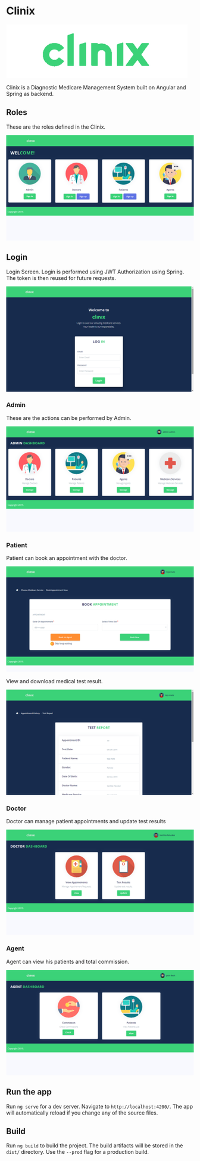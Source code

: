 # Clinix

![logo](src/assets/img/brand/clinix-color-logo.png)


Clinix is a Diagnostic Medicare Management System built on Angular and Spring as backend. 

## Roles

These are the roles defined in the Clinix.

![roles](https://github.com/mtwn105/clinix/blob/master/Screenshots/Screenshot%20(21).png)

## Login

Login Screen. Login is performed using JWT Authorization using Spring. The token is then reused for future requests.

![login](https://github.com/mtwn105/clinix/blob/master/Screenshots/Screenshot%20(22).png)

### Admin

These are the actions can be performed by Admin.

![admin](https://github.com/mtwn105/clinix/blob/master/Screenshots/Screenshot%20(23).png)


### Patient

Patient can book an appointment with the doctor.

![appointment](https://github.com/mtwn105/clinix/blob/master/Screenshots/Screenshot%20(41).png)

View and download medical test result.

![test](https://github.com/mtwn105/clinix/blob/master/Screenshots/Screenshot%20(45).png)


### Doctor

Doctor can manage patient appointments and update test results

![doctor](https://github.com/mtwn105/clinix/blob/master/Screenshots/Screenshot%20(31).png)


### Agent

Agent can view his patients and total commission.

![agent](https://github.com/mtwn105/clinix/blob/master/Screenshots/Screenshot%20(48).png)


## Run the app

Run `ng serve` for a dev server. Navigate to `http://localhost:4200/`. The app will automatically reload if you change any of the source files.


## Build

Run `ng build` to build the project. The build artifacts will be stored in the `dist/` directory. Use the `--prod` flag for a production build.



